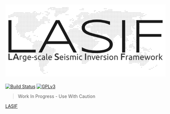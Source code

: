 ![Logo](/doc/images/logo/lasif_logo.png)
---
[![Build Status](https://travis-ci.org/krischer/LASIF.png?branch=master)](https://travis-ci.org/krischer/LASIF)
[![GPLv3](http://www.gnu.org/graphics/gplv3-88x31.png)](https://github.com/krischer/LASIF/blob/master/LICENSE)
> Work In Progress - Use With Caution


[LASIF](http://krischer.github.io/LASIF)
